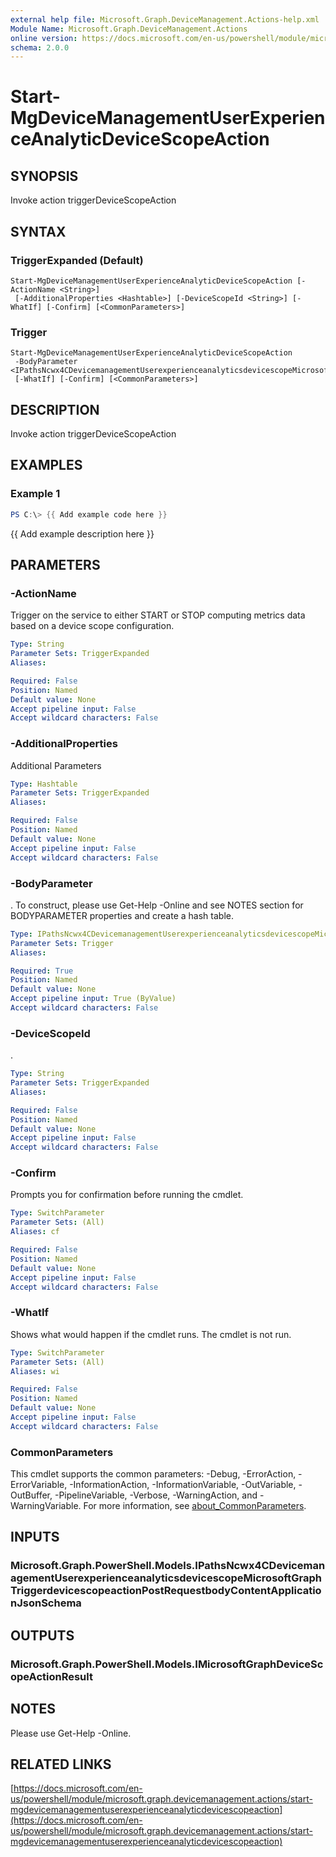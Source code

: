 ```yaml
---
external help file: Microsoft.Graph.DeviceManagement.Actions-help.xml
Module Name: Microsoft.Graph.DeviceManagement.Actions
online version: https://docs.microsoft.com/en-us/powershell/module/microsoft.graph.devicemanagement.actions/start-mgdevicemanagementuserexperienceanalyticdevicescopeaction
schema: 2.0.0
---
```


# Start-MgDeviceManagementUserExperienceAnalyticDeviceScopeAction

## SYNOPSIS
Invoke action triggerDeviceScopeAction

## SYNTAX

### TriggerExpanded (Default)
```
Start-MgDeviceManagementUserExperienceAnalyticDeviceScopeAction [-ActionName <String>]
 [-AdditionalProperties <Hashtable>] [-DeviceScopeId <String>] [-WhatIf] [-Confirm] [<CommonParameters>]
```

### Trigger
```
Start-MgDeviceManagementUserExperienceAnalyticDeviceScopeAction
 -BodyParameter <IPathsNcwx4CDevicemanagementUserexperienceanalyticsdevicescopeMicrosoftGraphTriggerdevicescopeactionPostRequestbodyContentApplicationJsonSchema>
 [-WhatIf] [-Confirm] [<CommonParameters>]
```

## DESCRIPTION
Invoke action triggerDeviceScopeAction

## EXAMPLES

### Example 1
```powershell
PS C:\> {{ Add example code here }}
```

{{ Add example description here }}

## PARAMETERS

### -ActionName
Trigger on the service to either START or STOP computing metrics data based on a device scope configuration.

```yaml
Type: String
Parameter Sets: TriggerExpanded
Aliases:

Required: False
Position: Named
Default value: None
Accept pipeline input: False
Accept wildcard characters: False
```

### -AdditionalProperties
Additional Parameters

```yaml
Type: Hashtable
Parameter Sets: TriggerExpanded
Aliases:

Required: False
Position: Named
Default value: None
Accept pipeline input: False
Accept wildcard characters: False
```

### -BodyParameter
.
To construct, please use Get-Help -Online and see NOTES section for BODYPARAMETER properties and create a hash table.

```yaml
Type: IPathsNcwx4CDevicemanagementUserexperienceanalyticsdevicescopeMicrosoftGraphTriggerdevicescopeactionPostRequestbodyContentApplicationJsonSchema
Parameter Sets: Trigger
Aliases:

Required: True
Position: Named
Default value: None
Accept pipeline input: True (ByValue)
Accept wildcard characters: False
```

### -DeviceScopeId
.

```yaml
Type: String
Parameter Sets: TriggerExpanded
Aliases:

Required: False
Position: Named
Default value: None
Accept pipeline input: False
Accept wildcard characters: False
```

### -Confirm
Prompts you for confirmation before running the cmdlet.

```yaml
Type: SwitchParameter
Parameter Sets: (All)
Aliases: cf

Required: False
Position: Named
Default value: None
Accept pipeline input: False
Accept wildcard characters: False
```

### -WhatIf
Shows what would happen if the cmdlet runs.
The cmdlet is not run.

```yaml
Type: SwitchParameter
Parameter Sets: (All)
Aliases: wi

Required: False
Position: Named
Default value: None
Accept pipeline input: False
Accept wildcard characters: False
```

### CommonParameters
This cmdlet supports the common parameters: -Debug, -ErrorAction, -ErrorVariable, -InformationAction, -InformationVariable, -OutVariable, -OutBuffer, -PipelineVariable, -Verbose, -WarningAction, and -WarningVariable. For more information, see [about_CommonParameters](http://go.microsoft.com/fwlink/?LinkID=113216).

## INPUTS

### Microsoft.Graph.PowerShell.Models.IPathsNcwx4CDevicemanagementUserexperienceanalyticsdevicescopeMicrosoftGraphTriggerdevicescopeactionPostRequestbodyContentApplicationJsonSchema
## OUTPUTS

### Microsoft.Graph.PowerShell.Models.IMicrosoftGraphDeviceScopeActionResult
## NOTES
Please use Get-Help -Online.

## RELATED LINKS

[https://docs.microsoft.com/en-us/powershell/module/microsoft.graph.devicemanagement.actions/start-mgdevicemanagementuserexperienceanalyticdevicescopeaction](https://docs.microsoft.com/en-us/powershell/module/microsoft.graph.devicemanagement.actions/start-mgdevicemanagementuserexperienceanalyticdevicescopeaction)


